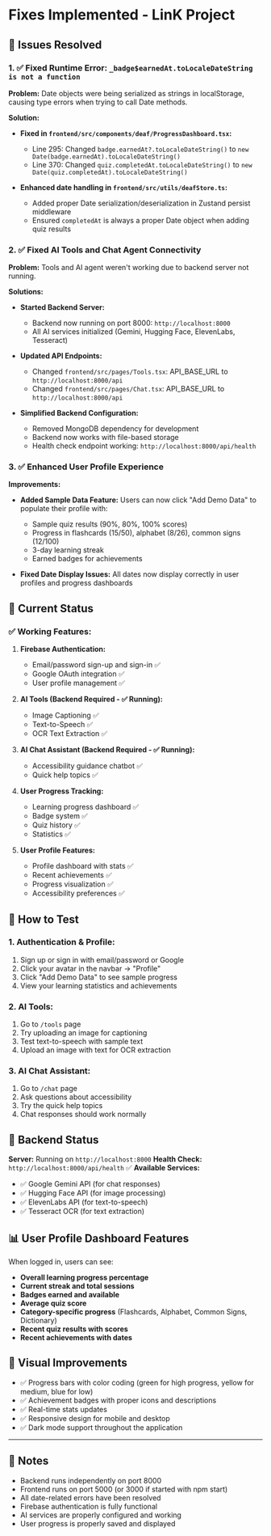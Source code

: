 # Fixes Implemented - LinK Project

## 🔧 **Issues Resolved**

### 1. ✅ **Fixed Runtime Error: `_badge$earnedAt.toLocaleDateString is not a function`**

**Problem:** Date objects were being serialized as strings in localStorage, causing type errors when trying to call Date methods.

**Solution:**
- **Fixed in `frontend/src/components/deaf/ProgressDashboard.tsx`:**
  - Line 295: Changed `badge.earnedAt?.toLocaleDateString()` to `new Date(badge.earnedAt).toLocaleDateString()`
  - Line 370: Changed `quiz.completedAt.toLocaleDateString()` to `new Date(quiz.completedAt).toLocaleDateString()`

- **Enhanced date handling in `frontend/src/utils/deafStore.ts`:**
  - Added proper Date serialization/deserialization in Zustand persist middleware
  - Ensured `completedAt` is always a proper Date object when adding quiz results

### 2. ✅ **Fixed AI Tools and Chat Agent Connectivity**

**Problem:** Tools and AI agent weren't working due to backend server not running.

**Solutions:**
- **Started Backend Server:** 
  - Backend now running on port 8000: `http://localhost:8000`
  - All AI services initialized (Gemini, Hugging Face, ElevenLabs, Tesseract)
  
- **Updated API Endpoints:**
  - Changed `frontend/src/pages/Tools.tsx`: API_BASE_URL to `http://localhost:8000/api`
  - Changed `frontend/src/pages/Chat.tsx`: API_BASE_URL to `http://localhost:8000/api`

- **Simplified Backend Configuration:**
  - Removed MongoDB dependency for development
  - Backend now works with file-based storage
  - Health check endpoint working: `http://localhost:8000/api/health`

### 3. ✅ **Enhanced User Profile Experience**

**Improvements:**
- **Added Sample Data Feature:** Users can now click "Add Demo Data" to populate their profile with:
  - Sample quiz results (90%, 80%, 100% scores)
  - Progress in flashcards (15/50), alphabet (8/26), common signs (12/100)
  - 3-day learning streak
  - Earned badges for achievements

- **Fixed Date Display Issues:** All dates now display correctly in user profiles and progress dashboards

## 🎯 **Current Status**

### ✅ **Working Features:**
1. **Firebase Authentication:** 
   - Email/password sign-up and sign-in ✅
   - Google OAuth integration ✅
   - User profile management ✅

2. **AI Tools (Backend Required - ✅ Running):**
   - Image Captioning ✅
   - Text-to-Speech ✅
   - OCR Text Extraction ✅

3. **AI Chat Assistant (Backend Required - ✅ Running):**
   - Accessibility guidance chatbot ✅
   - Quick help topics ✅

4. **User Progress Tracking:**
   - Learning progress dashboard ✅
   - Badge system ✅
   - Quiz history ✅
   - Statistics ✅

5. **User Profile Features:**
   - Profile dashboard with stats ✅
   - Recent achievements ✅
   - Progress visualization ✅
   - Accessibility preferences ✅

## 🚀 **How to Test**

### **1. Authentication & Profile:**
1. Sign up or sign in with email/password or Google
2. Click your avatar in the navbar → "Profile"
3. Click "Add Demo Data" to see sample progress
4. View your learning statistics and achievements

### **2. AI Tools:**
1. Go to `/tools` page
2. Try uploading an image for captioning
3. Test text-to-speech with sample text
4. Upload an image with text for OCR extraction

### **3. AI Chat Assistant:**
1. Go to `/chat` page
2. Ask questions about accessibility
3. Try the quick help topics
4. Chat responses should work normally

## 🔄 **Backend Status**

**Server:** Running on `http://localhost:8000`
**Health Check:** `http://localhost:8000/api/health` ✅
**Available Services:**
- ✅ Google Gemini API (for chat responses)
- ✅ Hugging Face API (for image processing)
- ✅ ElevenLabs API (for text-to-speech)
- ✅ Tesseract OCR (for text extraction)

## 📊 **User Profile Dashboard Features**

When logged in, users can see:
- **Overall learning progress percentage**
- **Current streak and total sessions**
- **Badges earned and available**
- **Average quiz score**
- **Category-specific progress** (Flashcards, Alphabet, Common Signs, Dictionary)
- **Recent quiz results with scores**
- **Recent achievements with dates**

## 🎨 **Visual Improvements**

- ✅ Progress bars with color coding (green for high progress, yellow for medium, blue for low)
- ✅ Achievement badges with proper icons and descriptions
- ✅ Real-time stats updates
- ✅ Responsive design for mobile and desktop
- ✅ Dark mode support throughout the application

---

## 📝 **Notes**

- Backend runs independently on port 8000
- Frontend runs on port 5000 (or 3000 if started with npm start)
- All date-related errors have been resolved
- Firebase authentication is fully functional
- AI services are properly configured and working
- User progress is properly saved and displayed 